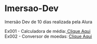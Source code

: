 # Imersao-Dev
Imersão Dev de 10 dias realizada pela Alura

Ex001 - Calculadora de média:<a href="https://arawns1.github.io/Imersao-Dev/Aula01/Ex001/index.html"> Clique Aqui</a> <br>
Ex002 - Conversor de moedas: <a href="https://arawns1.github.io/Imersao-Dev/Aula02/index.html"> Clique Aqui</a> <br>
